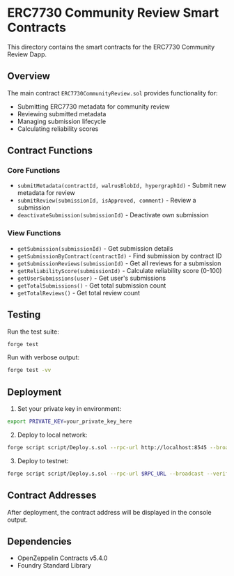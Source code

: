 # ERC7730 Community Review Smart Contracts

This directory contains the smart contracts for the ERC7730 Community Review Dapp.

## Overview

The main contract `ERC7730CommunityReview.sol` provides functionality for:
- Submitting ERC7730 metadata for community review
- Reviewing submitted metadata
- Managing submission lifecycle
- Calculating reliability scores

## Contract Functions

### Core Functions
- `submitMetadata(contractId, walrusBlobId, hypergraphId)` - Submit new metadata for review
- `submitReview(submissionId, isApproved, comment)` - Review a submission
- `deactivateSubmission(submissionId)` - Deactivate own submission

### View Functions
- `getSubmission(submissionId)` - Get submission details
- `getSubmissionByContract(contractId)` - Find submission by contract ID
- `getSubmissionReviews(submissionId)` - Get all reviews for a submission
- `getReliabilityScore(submissionId)` - Calculate reliability score (0-100)
- `getUserSubmissions(user)` - Get user's submissions
- `getTotalSubmissions()` - Get total submission count
- `getTotalReviews()` - Get total review count

## Testing

Run the test suite:
```bash
forge test
```

Run with verbose output:
```bash
forge test -vv
```

## Deployment

1. Set your private key in environment:
```bash
export PRIVATE_KEY=your_private_key_here
```

2. Deploy to local network:
```bash
forge script script/Deploy.s.sol --rpc-url http://localhost:8545 --broadcast
```

3. Deploy to testnet:
```bash
forge script script/Deploy.s.sol --rpc-url $RPC_URL --broadcast --verify
```

## Contract Addresses

After deployment, the contract address will be displayed in the console output.

## Dependencies

- OpenZeppelin Contracts v5.4.0
- Foundry Standard Library
